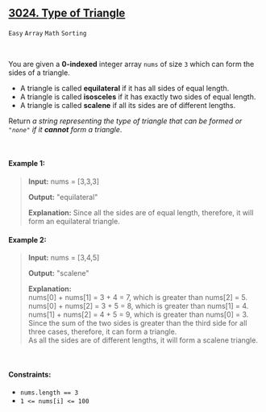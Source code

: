 ## [3024. Type of Triangle](https://leetcode.com/problems/type-of-triangle)

<code>Easy</code> <code>Array</code> <code>Math</code> <code>Sorting</code>

<br>

You are given a __0-indexed__ integer array <code>nums</code> of size <code>3</code> which can form the sides of a triangle.

- A triangle is called __equilateral__ if it has all sides of equal length.
- A triangle is called __isosceles__ if it has exactly two sides of equal length.
- A triangle is called __scalene__ if all its sides are of different lengths.

Return *a string representing the type of triangle that can be formed or <code>"none"</code> if it __cannot__ form a triangle*.

<br>

#### Example 1:

> __Input:__ nums = [3,3,3]
>  
> __Output:__ "equilateral"
>  
> __Explanation:__ Since all the sides are of equal length, therefore, it will form an equilateral triangle.  

#### Example 2:

> __Input:__ nums = [3,4,5]
>  
> __Output:__ "scalene"
> 
> __Explanation:__   
> nums[0] + nums[1] = 3 + 4 = 7, which is greater than nums[2] = 5.  
> nums[0] + nums[2] = 3 + 5 = 8, which is greater than nums[1] = 4.  
> nums[1] + nums[2] = 4 + 5 = 9, which is greater than nums[0] = 3.   
> Since the sum of the two sides is greater than the third side for all three cases, therefore, it can form a triangle.  
> As all the sides are of different lengths, it will form a scalene triangle.  
 
<br>

#### Constraints:

- <code>nums.length == 3</code>
- <code>1 <= nums[i] <= 100</code>
